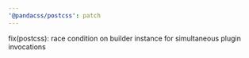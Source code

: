 ```yaml
---
'@pandacss/postcss': patch
---
```


fix(postcss): race condition on builder instance for simultaneous plugin invocations

